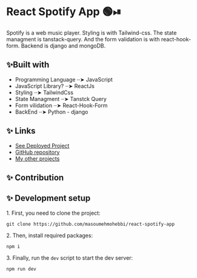 # React Spotify App 🟢⏯

   Spotify is a web music player. Styling is with Tailwind-css. The state managment is tanstack-query. And the form validation is with react-hook-form. Backend is django and mongoDB.

<h2>✨Built with</h2>
   <ul>
      <li>Programming Language ┈➤ JavaScript</li>
      <li>JavaScript Library? ┈➤ ReactJs</i>
      <li>Styling ┈➤ TailwindCss</li>
      <li>State Managment ┈➤ Tanstck Query</li>
      <li>Form vilidation ┈➤ React-Hook-Form</li>
      <li>BackEnd ┈➤ Python - django</i>
      
   </ul>
<h2>✨ Links </h2>
<ul>
   <li>
      <a href="https://react-spotify-app-red.vercel.app/">See Deployed Project</a>
   </li>
   <li>
      <a href="https://github.com/masoumehmohebbi/react-spotify-app">GitHub repository</a>
   </li>
   <li>
      <a href="https://github.com/masoumehmohebbi/?tab=repositories">My other projects</a>
   </li>
</ul>

<h2>✨ Contribution </h2>

<h2>✨ Development setup</h2>
<p>1. First, you need to clone the project:</p>

```
git clone https://github.com/masoumehmohebbi/react-spotify-app
```

<p>2. Then, install required packages:</p>

```
npm i
```

<p>3. Finally, run the <code>dev</code> script to start the dev server:</p>

```
npm run dev
```
